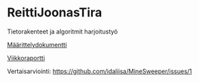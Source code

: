 # ReittiJoonasTira
Tietorakenteet ja algoritmit harjoitustyö

[Määrittelydokumentti](dokumentaatio/maarittelydokumentti.md)

[Viikkoraportti](dokumentaatio/viikkoraportti5.md)

Vertaisarviointi: https://github.com/idaliisa/MineSweeper/issues/1
